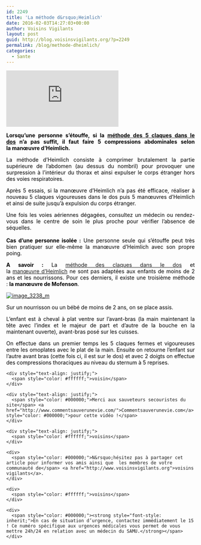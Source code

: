 ```yaml
---
id: 2249
title: 'La méthode d&rsquo;Heimlich'
date: 2016-02-03T14:27:03+00:00
author: Voisins Vigilants
layout: post
guid: http://blog.voisinsvigilants.org/?p=2249
permalink: /blog/methode-dheimlich/
categories:
  - Sante
---
```

<div class="videocontent">
<iframe class="iframe-video" src="https://www.youtube.com/embed/mzqP_SaVdLI" frameborder="0" allow="accelerometer; autoplay; encrypted-media; gyroscope; picture-in-picture" allowfullscreen></iframe>
</div>

<p style="text-align: justify;">
  <strong style="color: #000000;">Lorsqu&rsquo;une personne s&rsquo;étouffe, si la <a href="http://blog.voisinsvigilants.org"><span style="color: #000000;">méthode des 5 claques dans le dos</span></a> n&rsquo;a pas suffit, il faut faire 5 compressions abdominales selon la manœuvre d&rsquo;Heimlich.</strong>
</p>



<p style="text-align: justify;">
  <span style="color: #000000;">La méthode d&rsquo;Heimlich consiste à comprimer brutalement la partie supérieure de l&rsquo;abdomen (au dessus du nombril) pour provoquer une surpression à l&rsquo;intérieur du thorax et ainsi expulser le corps étranger hors des voies respiratoires. </span>
</p>

<p style="text-align: justify;">
  <span style="color: #000000;">Après 5 essais, si la manœuvre d&rsquo;Heimlich n&rsquo;a pas été efficace, réaliser à nouveau 5 claques vigoureuses dans le dos puis 5 manœuvres d&rsquo;Heimlich et ainsi de suite jusqu&rsquo;à expulsion du corps étranger.</span>
</p>

<p style="text-align: justify;">
  <span style="color: #000000;">Une fois les voies aériennes dégagées, consultez un médecin ou rendez-vous dans le centre de soin le plus proche pour vérifier l&rsquo;absence de séquelles.</span><br style="color: #000000;" /><br style="color: #000000;" /><span style="color: #000000;"><b>Cas d&rsquo;une personne isolée :</b></span><span style="color: #000000;"> Une personne seule qui s&rsquo;étouffe peut très bien pratiquer sur elle-même la manœuvre d&rsquo;Heimlich avec son propre poing.</span>
</p>

<p style="text-align: justify;">
  <strong><span style="color: #000000;">A savoir :</span> </strong><span style="color: #000000;">La</span> <a href="http://blog.voisinsvigilants.org">méthode des claques dans le dos</a> <span style="color: #000000;">et la</span> <a href="http://blog.voisinsvigilants.org">manœuvre d&rsquo;Heimlich</a> <span style="color: #000000;">ne sont pas adaptées aux enfants de moins de 2 ans et les nourrissons. Pour ces derniers, il existe une troisième méthode : <strong>la manœuvre de Mofenson</strong>.</span>
</p>

<p style="text-align: justify;">
  <a href="./../../images/2016/01/image_3238_m.jpg"><img class=" wp-image-2174 alignleft" src="./../../images/2016/01/image_3238_m.jpg" alt="image_3238_m"/></a>
</p>

<p style="text-align: justify;">
  <span style="color: #000000;">Sur un nourrisson ou un bébé de moins de 2 ans, on se place assis.</span>
</p>

<p style="text-align: justify;">
  <span style="color: #000000;">L&rsquo;enfant est à cheval à plat ventre sur l&rsquo;avant-bras (la main maintenant la tête avec l&rsquo;index et le majeur de part et d&rsquo;autre de la bouche en la maintenant ouverte), avant-bras posé sur les cuisses.</span>
</p>

<div id="sujet">
  <div id="page_1">
    <div style="text-align: justify;">
      <span style="color: #000000;">On effectue dans un premier temps les 5 claques fermes et vigoureuses entre les omoplates avec le plat de la main. Ensuite on retourne l&rsquo;enfant sur l&rsquo;autre avant bras (cette fois ci, il est sur le dos) et avec 2 doigts on effectue des compressions thoraciques au niveau du sternum à 5 reprises.</span>
    </div>
    
    <div style="text-align: justify;">
      <span style="color: #ffffff;">voisin</span>
    </div>
    
    <div style="text-align: justify;">
      <span style="color: #000000;">Merci aux sauveteurs secouristes du site</span> <a href="http://www.commentsauverunevie.com/">Commentsauverunevie.com</a> <span style="color: #000000;">pour cette vidéo !</span>
    </div>
    
    <div style="text-align: justify;">
      <span style="color: #ffffff;">voisins</span>
    </div>
    
    <div>
      <span style="color: #000000;">N&rsquo;hésitez pas à partager cet article pour informer vos amis ainsi que  les membres de votre communauté de</span> <a href="http://www.voisinsvigilants.org">voisins vigilants</a>.
    </div>
    
    <div>
      <span style="color: #ffffff;">voisins</span>
    </div>
    
    <div>
      <span style="color: #000000;"><strong style="font-style: inherit;">En cas de situation d’urgence, contactez immédiatement le 15 ! Ce numéro spécifique aux urgences médicales vous permet de vous mettre 24h/24 en relation avec un médecin du SAMU.</strong></span>
    </div>
  </div>
</div>

